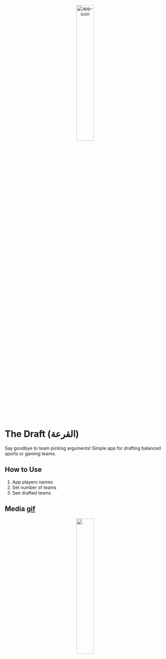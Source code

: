 <p align="center" width="100%">
    <img width="33%" alt="app-icon" src="https://imgur.com/5MTMpNT.png">
</p>

# The Draft (القرعة)
Say goodbye to team picking arguments! Simple app for drafting balanced sports or gaming teams.

## How to Use
1. App players names
2. Set number of teams
3. See drafted teams

## Media [gif](https://imgur.com/btIEWfO.gif)
<p align="center" width="100%">
    <img width="33%" al="media" src="https://imgur.com/btIEWfO.gif" />
</p>
